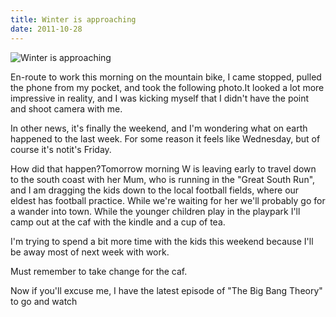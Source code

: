 ```yaml
---
title: Winter is approaching
date: 2011-10-28
---
```


![Winter is approaching](https://source.unsplash.com/DWyRC2juMgs/1600x900)

En-route to work this morning on the mountain bike, I came stopped, pulled the phone from my pocket, and took the following photo.It looked a lot more impressive in reality, and I was kicking myself that I didn't have the point and shoot camera with me.

In other news, it's finally the weekend, and I'm wondering what on earth happened to the last week. For some reason it feels like Wednesday, but of course it's notit's Friday.

How did that happen?Tomorrow morning W is leaving early to travel down to the south coast with her Mum, who is running in the "Great South Run", and I am dragging the kids down to the local football fields, where our eldest has football practice. While we're waiting for her we'll probably go for a wander into town. While the younger children play in the playpark I'll camp out at the caf with the kindle and a cup of tea.

I'm trying to spend a bit more time with the kids this weekend because I'll be away most of next week with work.

Must remember to take change for the caf.

Now if you'll excuse me, I have the latest episode of "The Big Bang Theory" to go and watch